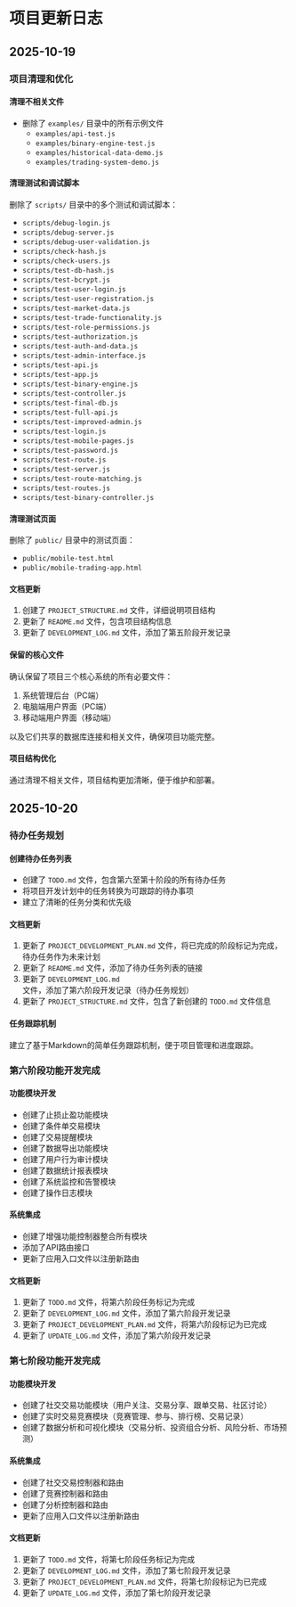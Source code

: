 # 项目更新日志

## 2025-10-19

### 项目清理和优化

#### 清理不相关文件
- 删除了 `examples/` 目录中的所有示例文件
  - `examples/api-test.js`
  - `examples/binary-engine-test.js`
  - `examples/historical-data-demo.js`
  - `examples/trading-system-demo.js`

#### 清理测试和调试脚本
删除了 `scripts/` 目录中的多个测试和调试脚本：
- `scripts/debug-login.js`
- `scripts/debug-server.js`
- `scripts/debug-user-validation.js`
- `scripts/check-hash.js`
- `scripts/check-users.js`
- `scripts/test-db-hash.js`
- `scripts/test-bcrypt.js`
- `scripts/test-user-login.js`
- `scripts/test-user-registration.js`
- `scripts/test-market-data.js`
- `scripts/test-trade-functionality.js`
- `scripts/test-role-permissions.js`
- `scripts/test-authorization.js`
- `scripts/test-auth-and-data.js`
- `scripts/test-admin-interface.js`
- `scripts/test-api.js`
- `scripts/test-app.js`
- `scripts/test-binary-engine.js`
- `scripts/test-controller.js`
- `scripts/test-final-db.js`
- `scripts/test-full-api.js`
- `scripts/test-improved-admin.js`
- `scripts/test-login.js`
- `scripts/test-mobile-pages.js`
- `scripts/test-password.js`
- `scripts/test-route.js`
- `scripts/test-server.js`
- `scripts/test-route-matching.js`
- `scripts/test-routes.js`
- `scripts/test-binary-controller.js`

#### 清理测试页面
删除了 `public/` 目录中的测试页面：
- `public/mobile-test.html`
- `public/mobile-trading-app.html`

#### 文档更新
1. 创建了 `PROJECT_STRUCTURE.md` 文件，详细说明项目结构
2. 更新了 `README.md` 文件，包含项目结构信息
3. 更新了 `DEVELOPMENT_LOG.md` 文件，添加了第五阶段开发记录

#### 保留的核心文件
确认保留了项目三个核心系统的所有必要文件：
1. 系统管理后台（PC端）
2. 电脑端用户界面（PC端）
3. 移动端用户界面（移动端）

以及它们共享的数据库连接和相关文件，确保项目功能完整。

#### 项目结构优化
通过清理不相关文件，项目结构更加清晰，便于维护和部署。

## 2025-10-20

### 待办任务规划

#### 创建待办任务列表
- 创建了 `TODO.md` 文件，包含第六至第十阶段的所有待办任务
- 将项目开发计划中的任务转换为可跟踪的待办事项
- 建立了清晰的任务分类和优先级

#### 文档更新
1. 更新了 `PROJECT_DEVELOPMENT_PLAN.md` 文件，将已完成的阶段标记为完成，待办任务作为未来计划
2. 更新了 `README.md` 文件，添加了待办任务列表的链接
3. 更新了 `DEVELOPMENT_LOG.md` 文件，添加了第六阶段开发记录（待办任务规划）
4. 更新了 `PROJECT_STRUCTURE.md` 文件，包含了新创建的 `TODO.md` 文件信息

#### 任务跟踪机制
建立了基于Markdown的简单任务跟踪机制，便于项目管理和进度跟踪。

### 第六阶段功能开发完成

#### 功能模块开发
- 创建了止损止盈功能模块
- 创建了条件单交易模块
- 创建了交易提醒模块
- 创建了数据导出功能模块
- 创建了用户行为审计模块
- 创建了数据统计报表模块
- 创建了系统监控和告警模块
- 创建了操作日志模块

#### 系统集成
- 创建了增强功能控制器整合所有模块
- 添加了API路由接口
- 更新了应用入口文件以注册新路由

#### 文档更新
1. 更新了 `TODO.md` 文件，将第六阶段任务标记为完成
2. 更新了 `DEVELOPMENT_LOG.md` 文件，添加了第六阶段开发记录
3. 更新了 `PROJECT_DEVELOPMENT_PLAN.md` 文件，将第六阶段标记为已完成
4. 更新了 `UPDATE_LOG.md` 文件，添加了第六阶段开发记录

### 第七阶段功能开发完成

#### 功能模块开发
- 创建了社交交易功能模块（用户关注、交易分享、跟单交易、社区讨论）
- 创建了实时交易竞赛模块（竞赛管理、参与、排行榜、交易记录）
- 创建了数据分析和可视化模块（交易分析、投资组合分析、风险分析、市场预测）

#### 系统集成
- 创建了社交交易控制器和路由
- 创建了竞赛控制器和路由
- 创建了分析控制器和路由
- 更新了应用入口文件以注册新路由

#### 文档更新
1. 更新了 `TODO.md` 文件，将第七阶段任务标记为完成
2. 更新了 `DEVELOPMENT_LOG.md` 文件，添加了第七阶段开发记录
3. 更新了 `PROJECT_DEVELOPMENT_PLAN.md` 文件，将第七阶段标记为已完成
4. 更新了 `UPDATE_LOG.md` 文件，添加了第七阶段开发记录